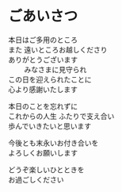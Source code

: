# ごあいさつ

本日はご多用のところ  
また 遠いところお越しくださり  
ありがとうございます  
　　
みなさまに見守られ  
この日を迎えられたことに  
心より感謝いたします  
  
本日のことを忘れずに  
これからの人生 ふたりで支え合い  
歩んでいきたいと思います  
  
今後とも末永いお付き合いを  
よろしくお願いします  
  
どうぞ楽しいひとときを  
お過ごしください